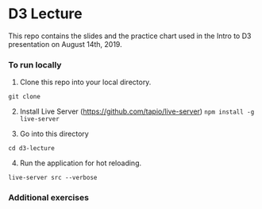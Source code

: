 # D3 Lecture

This repo contains the slides and the practice chart used in the Intro to D3 presentation on August 14th, 2019. 

### To run locally

1. Clone this repo into your local directory.

`git clone `

2. Install Live Server (https://github.com/tapio/live-server)
`npm install -g live-server`

3. Go into this directory

`cd d3-lecture`

4. Run the application for hot reloading.

`live-server src --verbose`

### Additional exercises